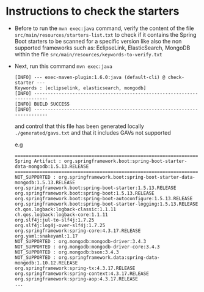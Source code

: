 # Instructions to check the starters

- Before to run the `mvn exec:java` command, verify the content of the file `src/main/resources/starters-list.txt` to check if it contains the Spring Boot starters to be scanned
  for a specific version like also the non supported frameworks such as: EclipseLink, ElasticSearch, MongoDB within the file `src/main/resources/keywords-to-verify.txt`

- Next, run this command `mvn exec:java` 

  ```
  [INFO] --- exec-maven-plugin:1.6.0:java (default-cli) @ check-starter ---
  Keywords : [eclipselink, elasticsearch, mongodb]
  [INFO] ------------------------------------------------------------------------
  [INFO] BUILD SUCCESS
  [INFO] ------------------------------------------------------------------------
  ```
  
  and control that this file has been generated locally `./generated/gavs.txt`
  and that it includes GAVs not supported
  
  e.g
  
  ```
  ====================================================================================================
  Spring Artifact : org.springframework.boot:spring-boot-starter-data-mongodb:1.5.13.RELEASE
  ====================================================================================================
  NOT_SUPPORTED : org.springframework.boot:spring-boot-starter-data-mongodb:1.5.13.RELEASE
  org.springframework.boot:spring-boot-starter:1.5.13.RELEASE
  org.springframework.boot:spring-boot:1.5.13.RELEASE
  org.springframework.boot:spring-boot-autoconfigure:1.5.13.RELEASE
  org.springframework.boot:spring-boot-starter-logging:1.5.13.RELEASE
  ch.qos.logback:logback-classic:1.1.11
  ch.qos.logback:logback-core:1.1.11
  org.slf4j:jul-to-slf4j:1.7.25
  org.slf4j:log4j-over-slf4j:1.7.25
  org.springframework:spring-core:4.3.17.RELEASE
  org.yaml:snakeyaml:1.17
  NOT_SUPPORTED : org.mongodb:mongodb-driver:3.4.3
  NOT_SUPPORTED : org.mongodb:mongodb-driver-core:3.4.3
  NOT_SUPPORTED : org.mongodb:bson:3.4.3
  NOT_SUPPORTED : org.springframework.data:spring-data-mongodb:1.10.12.RELEASE
  org.springframework:spring-tx:4.3.17.RELEASE
  org.springframework:spring-context:4.3.17.RELEASE
  org.springframework:spring-aop:4.3.17.RELEASE
  ...
  ```

